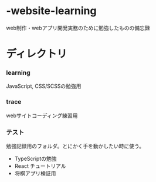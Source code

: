 # -website-learning
web制作・webアプリ開発実務のために勉強したものの備忘録

# ディレクトリ
### learning
JavaScript, CSS/SCSSの勉強用
### trace
webサイトコーディング練習用

### テスト
勉強記録用のフォルダ。とにかく手を動かしたい時に使う。
- TypeScriptの勉強
- React チュートリアル
- 将棋アプリ検証用
